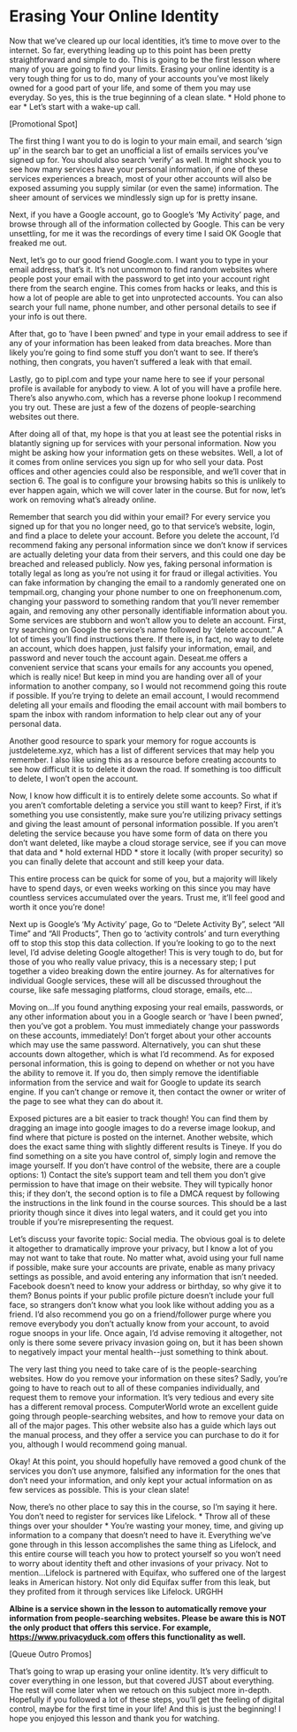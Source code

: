 # Erasing Your Online Identity

Now that we’ve cleared up our local identities, it’s time to move over to the
internet. So far, everything leading up to this point has been pretty
straightforward and simple to do. This is going to be the first lesson where many
of you are going to find your limits. Erasing your online identity is a very tough
thing for us to do, many of your accounts you’ve most likely owned for a good
part of your life, and some of them you may use everyday. So yes, this is the true
beginning of a clean slate. \* Hold phone to ear \* Let’s start with a wake-up call.

[Promotional Spot]

The first thing I want you to do is login to your main email, and search ‘sign up’ in
the search bar to get an unofficial a list of emails services you’ve signed up for.
You should also search ‘verify’ as well. It might shock you to see how many
services have your personal information, if one of these services experiences a
breach, most of your other accounts will also be exposed assuming you supply
similar (or even the same) information. The sheer amount of services we
mindlessly sign up for is pretty insane.

Next, if you have a Google account, go to Google’s ‘My Activity’ page, and browse
through all of the information collected by Google. This can be very unsettling,
for me it was the recordings of every time I said OK Google that freaked me out.

Next, let’s go to our good friend Google.com. I want you to type in your email
address, that’s it. It’s not uncommon to find random websites where people post
your email with the password to get into your account right there from the search
engine. This comes from hacks or leaks, and this is how a lot of people are able to
get into unprotected accounts. You can also search your full name, phone
number, and other personal details to see if your info is out there.

After that, go to ‘have I been pwned’ and type in your email address to see if any
of your information has been leaked from data breaches. More than likely you’re
going to find some stuff you don’t want to see. If there’s nothing, then congrats,
you haven’t suffered a leak with that email.

Lastly, go to pipl.com and type your name here to see if your personal profile is
available for anybody to view. A lot of you will have a profile here. There’s also
anywho.com, which has a reverse phone lookup I recommend you try out. These
are just a few of the dozens of people-searching websites out there.

After doing all of that, my hope is that you at least see the potential risks in
blatantly signing up for services with your personal information. Now you might
be asking how your information gets on these websites. Well, a lot of it comes
from online services you sign up for who sell your data. Post offices and other
agencies could also be responsible, and we’ll cover that in section 6. The goal is
to configure your browsing habits so this is unlikely to ever happen again, which
we will cover later in the course. But for now, let’s work on removing what’s already
online.

Remember that search you did within your email? For every service you signed up
for that you no longer need, go to that service’s website, login, and find a place to
delete your account. Before you delete the account, I’d recommend faking any
personal information since we don’t know if services are actually deleting your
data from their servers, and this could one day be breached and released
publicly. Now yes, faking personal information is totally legal as long as you’re
not using it for fraud or illegal activities. You can fake information by changing
the email to a randomly generated one on tempmail.org, changing your phone
number to one on freephonenum.com, changing your password to something
random that you’ll never remember again, and removing any other personally
identifiable information about you. Some services are stubborn and won’t allow
you to delete an account. First, try searching on Google the service’s name
followed by ‘delete account.” A lot of times you’ll find instructions there. If there is,
in fact, no way to delete an account, which does happen, just falsify your
information, email, and password and never touch the account again. Deseat.me
offers a convenient service that scans your emails for any accounts you opened,
which is really nice! But keep in mind you are handing over all of your information
to another company, so I would not recommend going this route if possible. If
you’re trying to delete an email account, I would recommend deleting all your
emails and flooding the email account with mail bombers to spam the inbox with
random information to help clear out any of your personal data.

Another good resource to spark your memory for rogue accounts is
justdeleteme.xyz, which has a list of different services that may help you
remember. I also like using this as a resource before creating accounts to see
how difficult it is to delete it down the road. If something is too difficult to delete, I
won’t open the account.

Now, I know how difficult it is to entirely delete some accounts. So what if you
aren’t comfortable deleting a service you still want to keep? First, if it’s something
you use consistently, make sure you’re utilizing privacy settings and giving the
least amount of personal information possible. If you aren’t deleting the service
because you have some form of data on there you don’t want deleted, like maybe
a cloud storage service, see if you can move that data and \* hold external HDD \*
store it locally (with proper security) so you can finally delete that account and
still keep your data.

This entire process can be quick for some of you, but a majority will likely have to
spend days, or even weeks working on this since you may have countless services
accumulated over the years. Trust me, it’ll feel good and worth it once you’re
done!

Next up is Google’s ‘My Activity’ page, Go to “Delete Activity By”, select “All Time”
and “All Products”, Then go to ‘activity controls’ and turn everything off to stop
this stop this data collection. If you’re looking to go to the next level, I’d advise
deleting Google altogether! This is very tough to do, but for those of you who
really value privacy, this is a necessary step; I put together a video breaking down
the entire journey. As for alternatives for individual Google services, these will all
be discussed throughout the course, like safe messaging platforms, cloud
storage, emails, etc…

Moving on…If you found anything exposing your real emails, passwords, or any
other information about you in a Google search or ‘have I been pwned’, then
you’ve got a problem. You must immediately change your passwords on these
accounts, immediately! Don’t forget about your other accounts which may use
the same password. Alternatively, you can shut these accounts down altogether,
which is what I’d recommend. As for exposed personal information, this is going
to depend on whether or not you have the ability to remove it. If you do, then
simply remove the identifiable information from the service and wait for Google
to update its search engine. If you can’t change or remove it, then contact the
owner or writer of the page to see what they can do about it.

Exposed pictures are a bit easier to track though! You can find them by dragging
an image into google images to do a reverse image lookup, and find where that
picture is posted on the internet. Another website, which does the exact same
thing with slightly different results is Tineye. If you do find something on a site
you have control of, simply login and remove the image yourself. If you don’t have
control of the website, there are a couple options: 1) Contact the site’s support
team and tell them you don’t give permission to have that image on their website.
They will typically honor this; if they don’t, the second option is to file a DMCA
request by following the instructions in the link found in the course sources. This
should be a last priority though since it dives into legal waters, and it could get
you into trouble if you’re misrepresenting the request.

Let’s discuss your favorite topic: Social media. The obvious goal is to delete it
altogether to dramatically improve your privacy, but I know a lot of you may not
want to take that route. No matter what, avoid using your full name if possible,
make sure your accounts are private, enable as many privacy settings as
possible, and avoid entering any information that isn’t needed. Facebook doesn’t
need to know your address or birthday, so why give it to them? Bonus points if
your public profile picture doesn’t include your full face, so strangers don’t know
what you look like without adding you as a friend. I’d also recommend you go on
a friend/follower purge where you remove everybody you don’t actually know
from your account, to avoid rogue snoops in your life. Once again, I’d advise
removing it altogether, not only is there some severe privacy invasion going on,
but it has been shown to negatively impact your mental health--just something to
think about.

The very last thing you need to take care of is the people-searching websites.
How do you remove your information on these sites? Sadly, you’re going to have
to reach out to all of these companies individually, and request them to remove
your information. It’s very tedious and every site has a different removal process.
ComputerWorld wrote an excellent guide going through people-searching
websites, and how to remove your data on all of the major pages. This other
website also has a guide which lays out the manual process, and they offer a
service you can purchase to do it for you, although I would recommend going
manual.

Okay! At this point, you should hopefully have removed a good chunk of the
services you don’t use anymore, falsified any information for the ones that don’t
need your information, and only kept your actual information on as few services
as possible. This is your clean slate!

Now, there’s no other place to say this in the course, so I’m saying it here. You
don’t need to register for services like Lifelock. \* Throw all of these things over
your shoulder \* You’re wasting your money, time, and giving up information to a
company that doesn’t need to have it. Everything we’ve gone through in this
lesson accomplishes the same thing as Lifelock, and this entire course will teach
you how to protect yourself so you won’t need to worry about identity theft and
other invasions of your privacy. Not to mention...Lifelock is partnered with
Equifax, who suffered one of the largest leaks in American history. Not only did
Equifax suffer from this leak, but they profited from it through services like
Lifelock. URGHH

**Albine is a service shown in the lesson to automatically remove your information from people-searching websites. Please be aware this is NOT the only product that offers this service. For example, https://www.privacyduck.com offers this functionality as well.**

[Queue Outro Promos]

That’s going to wrap up erasing your online identity. It’s very difficult to cover
everything in one lesson, but that covered JUST about everything. The rest will
come later when we retouch on this subject more in-depth. Hopefully if you
followed a lot of these steps, you’ll get the feeling of digital control, maybe for the
first time in your life! And this is just the beginning! I hope you enjoyed this lesson and thank you for watching.
